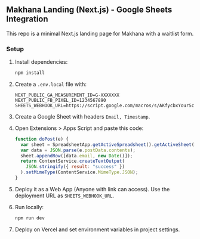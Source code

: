 Makhana Landing (Next.js) - Google Sheets Integration
----------------------------------------------------

This repo is a minimal Next.js landing page for Makhana with a waitlist form.

### Setup

1. Install dependencies:
   ```bash
   npm install
   ```

2. Create a `.env.local` file with:
   ```
   NEXT_PUBLIC_GA_MEASUREMENT_ID=G-XXXXXXX
   NEXT_PUBLIC_FB_PIXEL_ID=1234567890
   SHEETS_WEBHOOK_URL=https://script.google.com/macros/s/AKfycbxYourScriptID/exec
   ```

3. Create a Google Sheet with headers `Email, Timestamp`.
4. Open Extensions > Apps Script and paste this code:

   ```javascript
   function doPost(e) {
     var sheet = SpreadsheetApp.getActiveSpreadsheet().getActiveSheet();
     var data = JSON.parse(e.postData.contents);
     sheet.appendRow([data.email, new Date()]);
     return ContentService.createTextOutput(
       JSON.stringify({ result: "success" })
     ).setMimeType(ContentService.MimeType.JSON);
   }
   ```

5. Deploy it as a Web App (Anyone with link can access). Use the deployment URL as `SHEETS_WEBHOOK_URL`.

6. Run locally:
   ```bash
   npm run dev
   ```

7. Deploy on Vercel and set environment variables in project settings.
